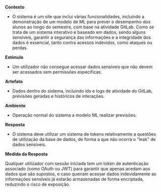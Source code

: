 **Contexto**

- O sistema é um site que inclui várias funcionalidades, incluindo a demonstração de um modelo de ML para prever o desempenho dos alunos ao longo do semestre, com base na atividade GitLab. Como se trata de um sistema interativo e baseado em dados, sendo alguns sensíveis, garantir a segurança das informações e a integridade dos dados é essencial, tanto contra acessos indevidos, como ataques ou perdas.

**Estímulo**

- Um utilizador não consegue acessar dados sensíveis que não devem ser acessados sem permissões específicas.

**Artefato**

- Dados dentro do sistema, incluindo ids e logs de atividade do GitLab, previsões geradas e históricos de interações.

**Ambiente**

- Operação normal do sistema a modelo ML realizar previsões.

**Resposta**

- O sistema deve utilizar um sistema de tokens relativamente a questões de utilização da base de dados, de forma a que não ocorra o "leak" de dados sensíveis.


**Medida da Resposta**

Qualquer utilizador com sessão iniciada tem um token de autenticação associado (como OAuth ou JWT) para garantir que apenas acedam aos dados que são supostos, e caso queiram acessar dados indevidamente as informações sensíveis já estarão armazenadas de forma encriptada, reduzindo o risco de exposição.